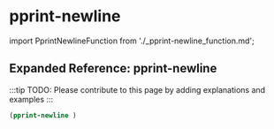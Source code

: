 # pprint-newline

import PprintNewlineFunction from './_pprint-newline_function.md';

<PprintNewlineFunction />

## Expanded Reference: pprint-newline

:::tip
TODO: Please contribute to this page by adding explanations and examples
:::

```lisp
(pprint-newline )
```

